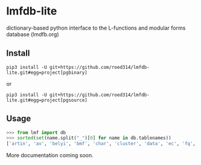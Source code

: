 # lmfdb-lite
dictionary-based python interface to the L-functions and modular forms database (lmdfb.org)

## Install

```
pip3 install -U git+https://github.com/roed314/lmfdb-lite.git#egg=project[pgbinary]
```
or
```
pip3 install -U git+https://github.com/roed314/lmfdb-lite.git#egg=project[pgsource]
```

## Usage

```python
>>> from lmf import db
>>> sorted(set(name.split("_")[0] for name in db.tablenames))
['artin', 'av', 'belyi', 'bmf', 'char', 'cluster', 'data', 'ec', 'fq', 'g2c', 'gps', 'halfmf', 'hecke', 'hgcwa', 'hgm', 'hmf', 'hmsurfaces', 'inv', 'lat', 'lf', 'lfunc', 'maass', 'mf', 'modcurve', 'modlgal', 'modlmf', 'nf', 'noncong', 'pg', 'quaternion', 'shimcurve', 'shimura', 'smf', 'test', 'weil']
```

More documentation coming soon.